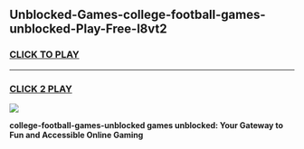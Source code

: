 
## Unblocked-Games-college-football-games-unblocked-Play-Free-l8vt2
<h3>
<a href="https://premium76.site?title=college-football-games-unblocked&ref=17A">CLICK TO PLAY</a></h3>
<hr>

<h3>
<a href="https://premium76.site?title=college-football-games-unblocked&ref=17A">CLICK 2 PLAY</a>
  
</h3>

<a href="https://premium76.site?title=college-football-games-unblocked&ref=17A"><img src="https://clearcache.store/games.png"></a>


**college-football-games-unblocked games unblocked: Your Gateway to Fun and Accessible Online Gaming**
